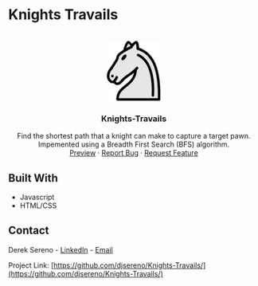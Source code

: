 # Knights Travails

<div id="top"></div>

<!-- PROJECT LOGO -->
<br />
<div align="center">
  <a href="https://djsereno.github.io/Knights-Travails/">
    <img src="./images/knight.png" alt="Logo" height="120">
  </a>

<h3 align="center">Knights-Travails</h3>

  <p align="center">
    Find the shortest path that a knight can make to capture a target pawn. Impemented using a Breadth First Search (BFS) algorithm. <br />
    <a href="https://djsereno.github.io/Knights-Travails/">Preview</a>
    ·
    <a href="https://github.com/djsereno/Knights-Travails/issues">Report Bug</a>
    ·
    <a href="https://github.com/djsereno/Knights-Travails/issues">Request Feature</a>
  </p>
</div>

## Built With

- Javascript
- HTML/CSS

## Contact

Derek Sereno - [LinkedIn](https://www.linkedin.com/in/dereksereno/) - [Email](mailto:djsereno91@gmail.com)

Project Link: [https://github.com/djsereno/Knights-Travails/](https://github.com/djsereno/Knights-Travails/)
